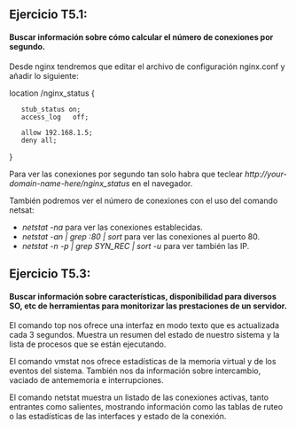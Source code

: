 ## Ejercicio T5.1:
#### Buscar información sobre cómo calcular el número de conexiones por segundo.
Desde nginx tendremos que editar el archivo de configuración nginx.conf y añadir lo siguiente:  
  
location /nginx_status {  
  
       stub_status on;  
       access_log   off;  
        
       allow 192.168.1.5;  
       deny all;  
  }  
  
Para ver las conexiones por segundo tan solo habra que teclear *http://your-domain-name-here/nginx_status* en el navegador.

También podremos ver el número de conexiones con el uso del comando netsat:  
  
- *netstat -na* para ver las conexiones establecidas.
- *netstat -an | grep :80 | sort* para ver las conexiones al puerto 80.
- *netstat -n -p | grep SYN_REC | sort -u* para ver también las IP.  
## Ejercicio T5.3:
#### Buscar información sobre características, disponibilidad para diversos SO, etc de herramientas para monitorizar las prestaciones de un servidor.
  
El comando top nos ofrece una interfaz en modo texto que es actualizada cada 3 segundos. Muestra un resumen del estado de nuestro sistema y la lista de procesos que se están ejecutando.  
  
El comando vmstat nos ofrece estadísticas de la memoria virtual y de los eventos del sistema. También nos da información sobre intercambio, vaciado de antememoria e interrupciones.  
  
El comando netstat muestra un listado de las conexiones activas, tanto entrantes como salientes, mostrando información como las tablas de ruteo o las estadísticas de las interfaces y estado de la conexión.
